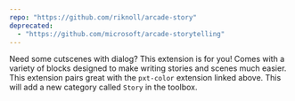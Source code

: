 ```yaml
---
repo: "https://github.com/riknoll/arcade-story"
deprecated:
  - "https://github.com/microsoft/arcade-storytelling"
---
```


Need some cutscenes with dialog? This extension is for you! Comes with a variety of blocks designed to make writing stories and scenes much easier. This extension pairs great with the `pxt-color` extension linked above. This will add a new category called `Story` in the toolbox.

